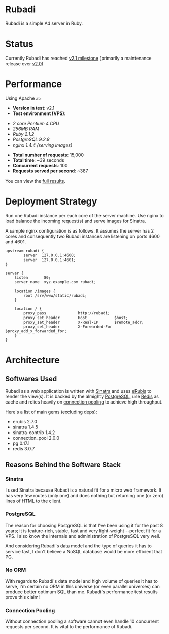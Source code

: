 # Rubadi #
Rubadi is a simple Ad server in Ruby.

# Status #
Currently Rubadi has reached [v2.1 milestone](https://github.com/bahmanm/rubadi/issues?milestone=3&page=1&state=closed) (primarily a maintenance release over [v2.0](https://github.com/bahmanm/rubadi/issues?milestone=2&state=closed))

# Performance #
Using Apache `ab`

* **Version in test**: v2.1
* **Test environment (VPS)**:
- _2 core Pentium 4 CPU_
- _256MB RAM_
- _Ruby 2.1.2_
- _PostgreSQL 9.2.8_
- _nginx 1.4.4 (serving images)_
* **Total number of requests**: 15,000
* **Total time**: ~39 seconds
* **Concurrent requests**: 100
* **Requests served per second**: ~387

You can view the [full results](performance-test-results.txt).

# Deployment Strategy #
Run one Rubadi instance per each core of the server machine. Use nginx to load
balance the incoming request(s) and serve images for Sinatra.

A sample nginx configuration is as follows. It assumes the server has 2 cores
and consequently two Rubadi instances are listening on ports 4600 and 4601.


```
upstream rubadi {
        server  127.0.0.1:4600;
        server  127.0.0.1:4601;
}

server {
    listen       80;
    server_name  xyz.example.com rubadi;

    location /images {
        root /srv/www/static/rubadi;
    }

    location / {
        proxy_pass              http://rubadi;
        proxy_set_header        Host            $host;
        proxy_set_header        X-Real-IP       $remote_addr;
        proxy_set_header        X-Forwarded-For $proxy_add_x_forwarded_for;
    }
}
```

# Architecture #

## Softwares Used ##
Rubadi as a web application is written with [Sinatra](http://sinatrarb.com/) and
uses [eRubis](http://www.kuwata-lab.com/erubis/) to render the view(s). It is
backed by the almighty [PostgreSQL](http://postgresql.org), use [Redis](http://redis.io) as cache and relies heavily
on [connection pooling](https://github.com/mperham/connection_pool) to achieve
high throughput.

Here's a list of main gems (excluding deps):

* erubis 2.7.0
* sinatra 1.4.5
* sinatra-contrib 1.4.2
* connection_pool 2.0.0
* pg 0.17.1
* redis 3.0.7

## Reasons Behind the Software Stack ##

### Sinatra ###
I used Sinatra because Rubadi is a natural fit for a micro web framework. It has
very few routes (only one) and does nothing but returning one (or zero) lines of
HTML to the client.

### PostgreSQL ###
The reason for choosing PostgreSQL is that I've been using it for the past 8
years; it is feature-rich, stable, fast and very light-weight --perfect fit for
a VPS. I also know the internals and administration of PostgreSQL very well.

And considering Rubadi's data model and the type of queries it has to service
fast, I don't believe a NoSQL database would be more efficient that PG.

### No ORM ###
With regards to Rubadi's data model and high volume of queries it has to serve,
I'm certain no ORM in this universe (or even parallel universes) can produce
better optimum SQL than me. Rubadi's performance test results prove this claim!

### Connection Pooling ###
Without connection pooling a software cannot even handle 10 concurrent requests
per second. It is vital to the performance of Rubadi.

